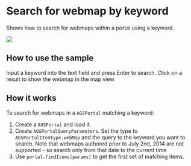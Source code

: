 <h1>Search for webmap by keyword</h1>

<p>Shows how to search for webmaps within a portal using a keyword.</p>

![](image1.png")

<h2>How to use the sample</h2>

Input a keyword into the text field and press Enter to search. Click on a result to show the webmap in the map view. 

<h2>How it works</h2>

<p>To search for webmaps in a <code>AGSPortal</code> matching a keyword:</p>
<ol>
  <li>Create a <code>AGSPortal</code> and load it.</li>
  <li>Create <code>AGSPortalQueryParameters</code>. Set the type to <code>AGSPortalItemType.webMap</code> and the 
  query to the keyword you want to search.  Note that webmaps authored prior to July 2nd, 2014 are not supported - so search only from that date to the current time</li>
  <li>Use <code>portal.findItems(params)</code> to get the first set of matching items.</li>
</ol>
